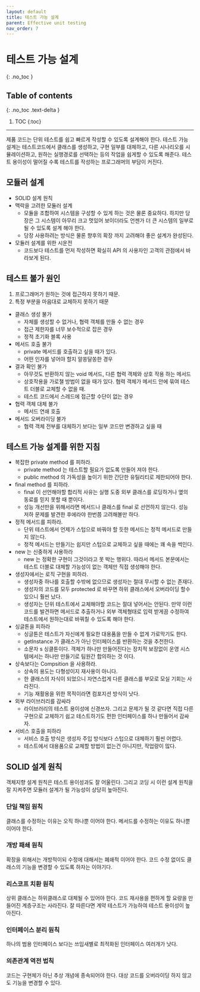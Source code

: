 ```yaml
---
layout: default
title: 테스트 가능 설계
parent: Effective unit testing
nav_order: 7
---
```


# 테스트 가능 설계
{: .no_toc }

## Table of contents
{: .no_toc .text-delta }

1. TOC
{:toc}

---

제품 코드는 단위 테스트를 쉽고 빠르게 작성할 수 있도록 설계해야 한다. 테스트 가능 설계는 테스트코드에서 클래스를 생성하고, 구현 일부를 대체하고, 다른 시나리오를 시뮬레이션하고, 원하는 실행경로를 선택하는 등의 작업을 쉽게할 수 있도록 해준다.
테스트 용이성이 떨어질 수록 테스트를 작성하는 프로그래머의 부담이 커진다.

## 모듈러 설계
- SOLID 설계 원칙
- 맥락을 고려한 모듈러 설계
  - 모듈을 조합하여 시스템을 구성할 수 있게 하는 것은 물론 중요하다. 하지만 당장은 그 시스템이 아무리 크고 멋있어 보이더라도 언젠가 더 큰 시스템의 일부로 될 수 있도록 설계 해야 한다.
  - 당장 사용하려는 방식은 물론 향후의 확장 까지 고려해야 좋은 설계가 완성된다.
- 모듈러 설계를 위한 시운전
  - 코드보다 테스트를 먼저 작성하면 확실히 API 의 사용자인 고객의 관점에서 바라보게 된다.

## 테스트 불가 원인
1. 프로그래머가 원하는 것에 접근하지 못하기 때문.
1. 특정 부분을 마음대로 교체하지 못하기 때문

- 클래스 생성 불가
  - 자체를 생성할 수 없거나, 협력 객체를 만들 수 없는 경우
  - 접근 제한자를 너무 보수적으로 잡은 경우
  - 정적 초기화 블록 사용
- 메서드 호출 불가
  - private 메서드를 호출하고 싶을 때가 있다.
  - 어떤 인자를 넣어야 할지 알쏭달쏭한 경우
- 결과 확인 불가
  - 아무것도 반환하지 않는 void 메서드, 다른 협력 객체와 상호 작용 하는 메서드
  - 상호작용을 가로챌 방법이 없을 때가 있다. 협력 객체가 메서드 안에 묶여 테스트 더블로 교체할 수 없을 때.
  - 테스트 코드에서 스레드에 접근할 수단이 없는 경우
- 협력 객체 대체 불가
  - 메서드 연쇄 호출
- 메서드 오버라이딩 불가
  - 협력 객체 전부를 대체하기 보다는 일부 코드만 변경하고 싶을 때

## 테스트 가능 설계를 위한 지침
- 복잡한 private method 를 피하라.
  - private method 는 테스트할 필요가 없도록 만들어 져야 한다.
  - public method 의 가독성을 높이기 위한 간단한 유틸리티로 제한되어야 한다.
- final method 를 피하라.
  - final 이 선언해야할 합리적 사유는 실행 도중 외부 클래스를 로딩하거나 옆의 동료를 믿지 못할 때 뿐이다.
  - 성능 개선만을 위해서라면 메서드나 클래스를 final 로 선언하지 않는다. 성능 저하 문제를 발견한 후에라야 한번쯤 고려해볼만 하다.
- 정적 메서드를 피하라.
  - 단위 테스트에서 언제가 스텁으로 바꿔야 할 듯한 메서드는 정적 메서드로 만들지 않는다.
  - 정적 메서드는 만들기는 쉽지만 스텁으로 교체하고 싶을 때에는 꽤 속을 썩인다.
- new 는 신중하게 사용하라
  - new 는 정확한 구현이 그것이라고 못 박는 행위다. 따라서 메서드 본문에서는 테스트 더블로 대체할 가능성이 없는 객체만 직접 생성해야 한다.
- 생성자에서는 로직 구현을 피하라.
  - 생성자중 하나를 호출할 수밖에 없으므로 생성자는 절대 무시할 수 없는 존재다.
  - 생성자의 코드를 모두 protected 로 바꾸면 하위 클래스에서 오버라이딩 할수 있으니 훨씬 났다.
  - 생성자는 단위 테스트에서 교체해야할 코드는 절대 넣어서는 안된다. 만약 이런 코드를 발견하면 메서드로 추출하거나 외부 객체형태로 입력 받게끔 수정하여 테스트에서 원하는대로 바꿔칠 수 있도록 해야 한다.
- 싱글톤을 피하라
  - 싱글톤은 테스트가 자신에게 필요한 대용품을 만들 수 없게 가로막기도 한다.
  - getInstance 가 클래스가 아닌 인터페이스를 반환하는 것을 추천한다.
  - 소문자 s 싱클톤이다. 객체가 하나만 만들어진다는 장치적 보장없이 운영 시스템에서는 하나만 만들기로 팀원간 합의하는 것 이다.
- 상속보다는 Compsition 을 사용하라.
  - 상속의 용도는 다형성이지 재사용이 아니다.
  - 한 클래스의 자식이 되었으니 자연스럽게 다른 클래스를 부모로 모실 기회는 사라진다.
  - 기능 재활용을 위한 목적이라면 컴포지션 방식이 낫다.
- 외부 라이브러리를 감싸라
  - 라이브러리의 테스트 용이성에 신경쓰자. 그리고 문제가 될 것 같다면 직접 다른 구현으로 교체하기 쉽고 테스트하기도 편한 인터페이스를 하나 만들어서 감싸자.
- 서비스 호출을 피하라
  - 서비스 호출 방식은 생성자 주입 방식보다 스텁으로 대체하기 훨씬 어렵다.
  - 테스트에서 대용품으로 교체할 방법이 없는건 아니지만, 작업량이 많다.
 
## SOLID 설계 원칙
객체지향 설계 원칙은 테스트 용이성과도 잘 어울린다. 그리고 코딩 시 이런 설계 원칙을 잘 지켜주면 모듈러 설계가 될 가능성이 상당히 높아진다.

### 단일 책임 원칙
클래스를 수정하는 이유는 오직 하나뿐 이어야 한다.
메서드를 수정하는 이유도 하나뿐 이어야 한다.

### 개방 패쇄 원칙
확장을 위해서는 개방적이되 수정에 대해서는 폐쇄적 이어야 한다.
코드 수정 없이도 클래스의 기능을 변경할 수 있도록 하자는 이야기다.

### 리스코프 치환 원칙
상위 클래스는 하위클래스로 대체될 수 있어야 한다.
코드 재사용을 편하게 할 요량을 만들어진 계층구조는 사라진다.
잘 따른다면 계약 테스트가 가능하여 테스트 용이성이 높아진다.

### 인터페이스 분리 원칙
하나의 범용 인터페이스 보다는 쓰임새별로 최적화된 인터페이스 여러개가 낫다.

### 의존관계 역전 법칙
코드는 구현체가 아닌 추상 개념에 종속되어야 한다.
대상 코드를 오버라이딩 하지 않고도 기능을 변경할 수 있다.